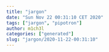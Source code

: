 ```yaml
---
title: "jargon"
date: "Sun Nov 22 00:31:10 CET 2020"
tags: ["jargon", "pipotron"]
author: m1ch3l
categories: ["generated"]
slug: "jargon/2020-11-22-00:31:10"
---
```



